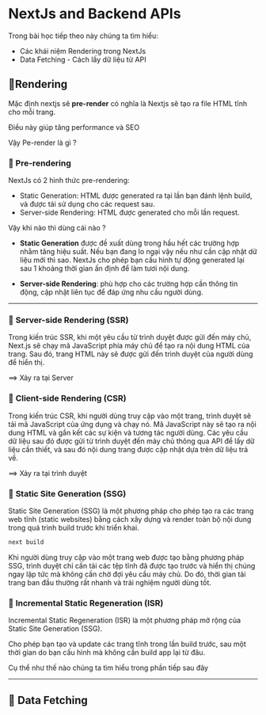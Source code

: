 # NextJs and Backend APIs

Trong bài học tiếp theo này chúng ta tìm hiểu:

- Các khái niệm Rendering trong NextJs
- Data Fetching - Cách lấy dữ liệu từ API

## 💛Rendering

Mặc định nextjs sẽ **pre-render** có nghĩa là Nextjs sẽ tạo ra file HTML tĩnh cho mỗi trang.

Điều này giúp tăng performance và SEO

Vậy Pe-render là gì ?
### 🔹 Pre-rendering

NextJs có 2 hình thức pre-rendering:

- Static Generation: HTML được generated ra tại lần bạn đánh lệnh build, và được tái sử dụng cho các request sau.
- Server-side Rendering: HTML được generated cho mỗi lần request.

Vậy khi nào thì dùng cái nào ?

- **Static Generation** được đề xuất dùng trong hầu hết các trường hợp nhằm tăng hiệu suất. Nếu bạn đang lo ngại vậy nếu như cần cập nhật dữ liệu mới thì sao. NextJs cho phép bạn cấu hình tự động generated lại sau 1 khoảng thời gian ấn định để làm tươi nội dung.

- **Server-side Rendering**: phù hợp cho các trường hợp cần thông tin động, cập nhật liên tục để đáp ứng nhu cầu người dùng.

---
### 🔹 **Server-side Rendering (SSR)**

Trong kiến trúc SSR, khi một yêu cầu từ trình duyệt được gửi đến máy chủ, Next.js sẽ chạy mã JavaScript phía máy chủ để tạo ra nội dung HTML của trang. Sau đó, trang HTML này sẽ được gửi đến trình duyệt của người dùng để hiển thị.

==> Xảy ra tại Server
### 🔹 **Client-side Rendering (CSR)**

Trong kiến trúc CSR, khi người dùng truy cập vào một trang, trình duyệt sẽ tải mã JavaScript của ứng dụng và chạy nó. Mã JavaScript này sẽ tạo ra nội dung HTML và gắn kết các sự kiện và tương tác người dùng. Các yêu cầu dữ liệu sau đó được gửi từ trình duyệt đến máy chủ thông qua API để lấy dữ liệu cần thiết, và sau đó nội dung trang được cập nhật dựa trên dữ liệu trả về.

==> Xảy ra tại trình duyệt

### 🔹 **Static Site Generation (SSG)**

Static Site Generation (SSG) là một phương pháp cho phép tạo ra các trang web tĩnh (static websites) bằng cách xây dựng và render toàn bộ nội dung trong quá trình build trước khi triển khai.

```bash
next build
```

Khi người dùng truy cập vào một trang web được tạo bằng phương pháp SSG, trình duyệt chỉ cần tải các tệp tĩnh đã được tạo trước và hiển thị chúng ngay lập tức mà không cần chờ đợi yêu cầu máy chủ. Do đó, thời gian tải trang ban đầu thường rất nhanh và trải nghiệm người dùng tốt.



### 🔹 **Incremental Static Regeneration (ISR)**

Incremental Static Regeneration (ISR) là một phương pháp mở rộng của Static Site Generation (SSG).

Cho phép bạn tạo và update các trang tĩnh trong lần build trước, sau một thời gian do bạn cấu hình mà không cần build app lại từ đâu.


Cụ thể như thế nào chúng ta tìm hiểu trong phần tiếp sau đây

---

## 💛 Data Fetching